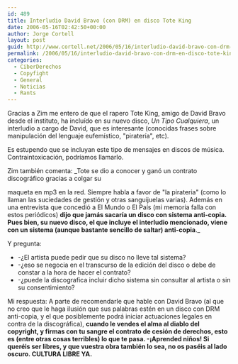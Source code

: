 ```yaml
---
id: 489
title: Interludio David Bravo (con DRM) en disco Tote King
date: 2006-05-16T02:42:50+00:00
author: Jorge Cortell
layout: post
guid: http://www.cortell.net/2006/05/16/interludio-david-bravo-con-drm-en-disco-tote-king/
permalink: /2006/05/16/interludio-david-bravo-con-drm-en-disco-tote-king/
categories:
  - CiberDerechos
  - Copyfight
  - General
  - Noticias
  - Rants
---
```

Gracias a Zim me entero de que el rapero Tote King, amigo de David Bravo desde el instituto, ha incluí­do en su nuevo disco, _Un Tipo Cualquiera_, un interludio a cargo de David, que es interesante (conocidas frases sobre manipulación del lenguaje eufemí­stico, "piraterí­a", etc).

Es estupendo que se incluyan este tipo de mensajes en discos de música. Contraintoxicación, podrí­amos llamarlo.

Zim también comenta: _Tote se dio a conocer y ganó un contrato discográfico gracias a colgar su
  
maqueta en mp3 en la red. Siempre habla a favor de "la pirateria" (como lo llaman las suciedades de gestión y otras sanguijuelas varias). Además en una entrevista que concedió a El Mundo o El Paí­s (mi memoria falla con estos periódicos) **dijo que jamás sacarí­a un disco con sistema anti-copia. Pues bien, su nuevo disco, el que incluye el interludio mencionado, viene con un sistema (aunque bastante sencillo de saltar) anti-copia**._

Y pregunta:

  * -¿El artista puede pedir que su disco no lleve tal sistema?
  * -¿eso se negocia en el transcurso de la edición del disco o debe de constar a la hora de hacer el contrato?
  * -¿puede la discografica incluir dicho sistema sin consultar al artista o sin su consentimiento?

Mi respuesta: A parte de recomendarle que hable con David Bravo (al que no creo que le haga ilusión que sus palabras estén en un disco con DRM anti-copia, y el que posiblemente podrá iniciar actuaciones legales en contra de la discográfica), **cuando le vendes el alma al diablo del copyright, y firmas con tu sangre el contrato de cesión de derechos, esto es (entre otras cosas terribles) lo que te pasa. -¡Aprended niños! Si queréis ser libres, y que vuestra obra también lo sea, no os paséis al lado oscuro. CULTURA LIBRE YA.**